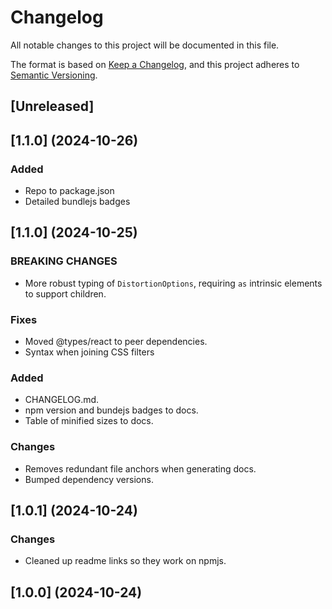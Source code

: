 # Changelog

All notable changes to this project will be documented in this file.

The format is based on [Keep a Changelog](https://keepachangelog.com/en/1.1.0/),
and this project adheres to [Semantic Versioning](https://semver.org/spec/v2.0.0.html).

## [Unreleased]

## [1.1.0] (2024-10-26)
### Added
-   Repo to package.json
-   Detailed bundlejs badges

## [1.1.0] (2024-10-25)
### BREAKING CHANGES
-   More robust typing of `DistortionOptions`, requiring `as` intrinsic elements to support children.

### Fixes
-   Moved @types/react to peer dependencies.
-   Syntax when joining CSS filters

### Added
-   CHANGELOG.md.
-   npm version and bundejs badges to docs.
-   Table of minified sizes to docs.

### Changes
-   Removes redundant file anchors when generating docs.
-   Bumped dependency versions.

## [1.0.1] (2024-10-24)
### Changes
-   Cleaned up readme links so they work on npmjs.

## [1.0.0] (2024-10-24)